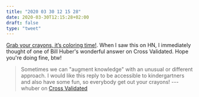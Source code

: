 ```yaml
---
title: "2020 03 30 12 15 28"
date: 2020-03-30T12:15:28+02:00
draft: false
type: "tweet"
---
```

[Grab your crayons, it’s coloring time!](https://www.colorabl.es). When I saw this on HN, I immediately thought of one of Bill Huber's wonderful answer on Cross Validated. Hope you're doing fine, btw!

> Sometimes we can "augment knowledge" with an unusual or different approach. I would like this reply to be accessible to kindergartners and also have some fun, so everybody get out your crayons! --- whuber on [Cross Validated](https://stats.stackexchange.com/a/18200)
